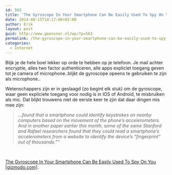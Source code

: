 ```yaml
---
id: 563
title: 'The Gyroscope In Your Smartphone Can Be Easily Used To Spy On You [gizmodo.com]'
date: 2014-08-15T14:17:06+02:00
author: Erik
layout: post
guid: http://www.geensnor.nl/wp/?p=563
permalink: /the-gyroscope-in-your-smartphone-can-be-easily-used-to-spy-on-you-gizmodo-com/
categories:
  - Internet
---
```

Blijk je de hele boel lekker op orde te hebben op je telefoon. Je mail achter encryptie, alles two factor authenticeren, alle apps expliciet toegang geven tot je camera of microphone..blijkt de gyroscope opeens te gebruiken te zijn als microphone..

Wetenschappers zijn er in geslaagd (zo begint elk stuk) om de gyroscope, waar geen expliciete toegang voor nodig is in IOS of Android, te misbruiken als mic. Dat blijkt trouwens niet de eerste keer te zjin dat daar dingen mis mee zijn:

> _&#8230;found that a smartphone could identify keystrokes on nearby computers based on the movement of the phone’s accelerometers. And in another paper earlier this month, some of the same Stanford and Rafael researchers found that they could read a smartphone’s accelerometers from a website to identify the device’s “fingerprint” out of thousands.&#8221;&#8221;_

&nbsp;

[The Gyroscope In Your Smartphone Can Be Easily Used To Spy On You [gizmodo.com]](http://gizmodo.com/the-gyroscope-in-your-smartphone-can-be-easily-used-to-1622053612).